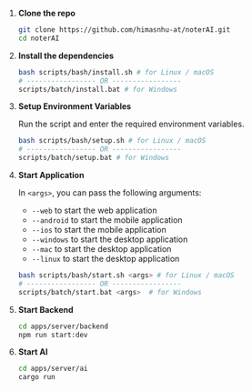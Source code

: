 1. **Clone the repo**

   ```bash
   git clone https://github.com/himasnhu-at/noterAI.git
   cd noterAI
   ```

2. **Install the dependencies**

   ```bash
   bash scripts/bash/install.sh # for Linux / macOS
   # ----------------- OR -----------------
   scripts/batch/install.bat # for Windows
   ```

3. **Setup Environment Variables**

   Run the script and enter the required environment variables.

   ```bash
   bash scripts/bash/setup.sh # for Linux / macOS
   # ----------------- OR -----------------
   scripts/batch/setup.bat # for Windows
   ```

4. **Start Application**

   In `<args>`, you can pass the following arguments:

   - `--web` to start the web application
   - `--android` to start the mobile application
   - `--ios` to start the mobile application
   - `--windows` to start the desktop application
   - `--mac` to start the desktop application
   - `--linux` to start the desktop application

   ```bash
   bash scripts/bash/start.sh <args> # for Linux / macOS
   # ----------------- OR -----------------
   scripts/batch/start.bat <args>  # for Windows
   ```

5. **Start Backend**

   ```bash
   cd apps/server/backend
   npm run start:dev
   ```

6. **Start AI**

   ```bash
   cd apps/server/ai
   cargo run
   ```
